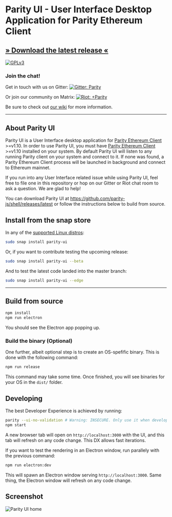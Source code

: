 # Parity UI - User Interface Desktop Application for Parity Ethereum Client

## [» Download the latest release «](https://github.com/parity-js/shell/releases/latest)

[![GPLv3](https://img.shields.io/badge/license-GPL%20v3-green.svg)](https://www.gnu.org/licenses/gpl-3.0.en.html)

### Join the chat!

Get in touch with us on Gitter:
[![Gitter: Parity](https://img.shields.io/badge/gitter-parity-4AB495.svg)](https://gitter.im/paritytech/parity)

Or join our community on Matrix:
[![Riot: +Parity](https://img.shields.io/badge/riot-%2Bparity%3Amatrix.parity.io-orange.svg)](https://riot.im/app/#/group/+parity:matrix.parity.io)

Be sure to check out [our wiki](https://wiki.parity.io/Parity-Wallet) for more information.

----
## About Parity UI

Parity UI is a User Interface desktop application for [Parity Ethereum Client](https://github.com/paritytech/parity/blob/master/README.md) >=v1.10. In order to use Parity UI, you must have [Parity Ethereum Client](https://github.com/paritytech/parity/blob/master/README.md) >=v1.10 installed on your system. 
By default Parity UI will listen to any running Parity client on your system and connect to it. If none was found, a Parity Ethereum Client process will be launched in background and connect to Ethereum mainnet.

If you run into any User Interface related issue while using Parity UI, feel free to file one in this repository or hop on our Gitter or Riot chat room to ask a question. We are glad to help!

You can download Parity UI at https://github.com/parity-js/shell/releases/latest or follow the instructions below to build from source.

## Install from the snap store

In any of the [supported Linux distros](https://snapcraft.io/docs/core/install):

```bash
sudo snap install parity-ui
```

Or, if you want to contribute testing the upcoming release:

```bash
sudo snap install parity-ui --beta
```

And to test the latest code landed into the master branch:

```bash
sudo snap install parity-ui --edge
```

---

## Build from source

```bash
npm install
npm run electron
```

You should see the Electron app popping up.

### Build the binary (Optional)

One further, albeit optional step is to create an OS-spefific binary. This is done with the following command:

```bash
npm run release
```

This command may take some time. Once finished, you will see binaries for your OS in the `dist/` folder.

## Developing

The best Developer Experience is achieved by running:

```bash
parity --ui-no-validation # Warning: INSECURE. Only use it when developing the UI.
npm start
```

A new browser tab will open on `http://localhost:3000` with the UI, and this tab will refresh on any code change. This DX allows fast iterations.

If you want to test the rendering in an Electron window, run parallely with the previous command:

```bash
npm run electron:dev
```

This will spawn an Electron window serving `http://localhost:3000`. Same thing, the Electron window will refresh on any code change.

## Screenshot
![Parity UI home](https://wiki.parity.io/images/parity-UI-0.jpg)
